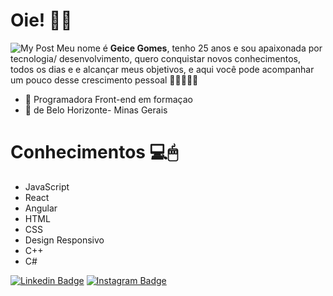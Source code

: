 # Oie! 👋🏾
![My Post](https://user-images.githubusercontent.com/60244980/95782783-d7d38480-0ca6-11eb-88ca-a50d8f1d9117.png)
Meu nome é **Geice Gomes**, tenho 25 anos e sou apaixonada por tecnologia/ desenvolvimento, quero conquistar novos conhecimentos, todos os dias e e alcançar meus objetivos, e aqui você pode acompanhar um pouco desse crescimento pessoal 👾👩🏾‍🔧💡
 



- 🚀 Programadora Front-end em formaçao 
- 📍 de Belo Horizonte- Minas Gerais 


# Conhecimentos 💻🖱
- JavaScript
- React 
- Angular
- HTML
- CSS
- Design Responsivo
- C++
- C#

[![Linkedin Badge](https://img.shields.io/badge/-LinkedIn-blue?style=flat-square&logo=Linkedin&logoColor=white&link=https://www.linkedin.com/in/geicegomes/)](https://www.linkedin.com/in/geicegomes/) [![Instagram Badge](https://img.shields.io/badge/-Instagram-violet?style=flat-square&logo=Instagram&logoColor=white&link=https://www.instagram.com/sogmesmo/)](https://www.instagram.com/sogmesmo/)
